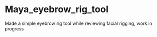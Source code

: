 # Maya_eyebrow_rig_tool
Made a simple eyebrow rig tool while reviewing facial rigging, work in progress
